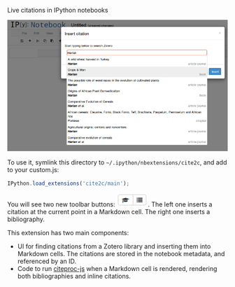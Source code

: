 Live citations in IPython notebooks

![screenshot](search_screenshot.png)

To use it, symlink this directory to `~/.ipython/nbextensions/cite2c`, and add to your custom.js:

```javascript
IPython.load_extensions('cite2c/main');
```

You will see two new toolbar buttons: ![toolbar buttons](toolbar_buttons.png).
The left one inserts a citation at the current point in a Markdown cell.
The right one inserts a bibliography.

This extension has two main components:
- UI for finding citations from a Zotero library and inserting them into Markdown cells.
  The citations are stored in the notebook metadata, and referenced by an ID.
- Code to run [citeproc-js](https://bitbucket.org/fbennett/citeproc-js/wiki/Home) when a Markdown cell is rendered, rendering both bibliographies and inline citations.
